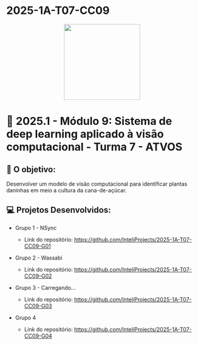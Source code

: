 # 2025-1A-T07-CC09

<div align="center">
    <img src="https://drive.google.com/file/d/1bnwq3_-bvGmihJEEwQS2uBKp6edMDb6r/view?usp=drive_link"  width="200">
</div>


# 🙋 2025.1  - Módulo 9: Sistema de deep learning aplicado à visão computacional - Turma 7 - ATVOS 


## 🎯 O objetivo:
Desenvolver um modelo de visão computacional para identificar plantas daninhas em meio a cultura da cana-de-açúcar.

## 💻 Projetos Desenvolvidos: 

- Grupo 1 - NSync
  - Link do repositório: https://github.com/InteliProjects/2025-1A-T07-CC09-G01

- Grupo 2 - Wassabi
  - Link do repositório: https://github.com/InteliProjects/2025-1A-T07-CC09-G02

- Grupo 3 - Carregando...
  - Link do repositório: https://github.com/InteliProjects/2025-1A-T07-CC09-G03

- Grupo 4 
  - Link do repositório: https://github.com/InteliProjects/2025-1A-T07-CC09-G04

